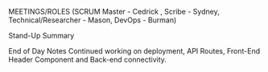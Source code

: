 
MEETINGS/ROLES (SCRUM Master - Cedrick , Scribe - Sydney, Technical/Researcher - Mason, DevOps - Burman)  

Stand-Up Summary

End of Day Notes
Continued working on deployment, API Routes, Front-End Header Component and  Back-end connectivity.
